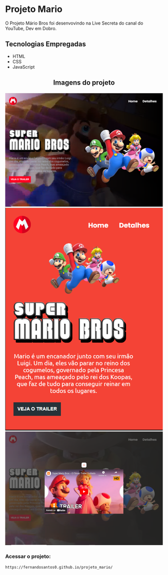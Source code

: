 # Projeto Mario
<p>O Projeto Mário Bros foi desenvovindo na Live Secreta do canal do YouTube, Dev em Dobro. 
 
 ## Tecnologias Empregadas
 - HTML
- CSS
-  JavaScript</p>

<h2 align="center">Imagens do projeto</h2>

<img src="src/imagens/tela1.PNG">

<img src="src/imagens/tela2.PNG">

<img src="src/imagens/tela3.PNG">

### Acessar o projeto:
```bash
https://fernandosantos0.github.io/projeto_mario/
```

